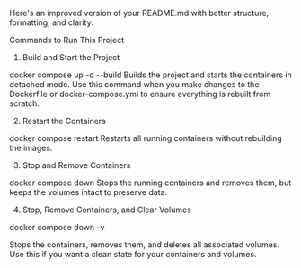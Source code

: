 
Here's an improved version of your README.md with better structure, formatting, and clarity:

Commands to Run This Project
1. Build and Start the Project

docker compose up -d --build
Builds the project and starts the containers in detached mode.
Use this command when you make changes to the Dockerfile or docker-compose.yml to ensure everything is rebuilt from scratch.


2. Restart the Containers

docker compose restart
Restarts all running containers without rebuilding the images.


3. Stop and Remove Containers

docker compose down
Stops the running containers and removes them, but keeps the volumes intact to preserve data.


4. Stop, Remove Containers, and Clear Volumes

docker compose down -v

Stops the containers, removes them, and deletes all associated volumes.
Use this if you want a clean state for your containers and volumes.